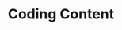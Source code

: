 ---
layout: chapter
title: Coding Content
slides:

    - class: title-slide

      content: |

        ![Gather Workshops Logo]([[BASE_URL]]/theme/assets/images/gw_logo.png)

        # Coding Content
        _Using HTML code_

      notes: |

        :)



    - content: |

        ## HTML With Otters

        Open this link in a new tab: <a href="http://codepen.io/gatherworkshops/pen/RrvbzY?editors=1000" target="_blank">Otter Challenge</a>

        Keep it open! We are going to be using HTML
        to make it look way better.


    - content: |

        ## CodePen Editor

        ![Screenshot of CodePen UI](assets/images/codepen-html.png)

        CodePen shows us code on the left, and output on the right.

      notes: |

        The grey text at the top is a comment. It is not visible in the output.

        The white text is code. It is visible in the output.


    - content: |

        ## Otter Page Demo

        <p data-height="550" style="height:550px;" data-theme-id="19418" data-slug-hash="qbgBOx" data-default-tab="result" data-user="gatherworkshops" class='codepen'>See the Pen <a href='http://codepen.io/gatherworkshops/pen/qbgBOx/'>Otter Challenge Demo</a> by Gather Workshops (<a href='http://codepen.io/gatherworkshops'>@gatherworkshops</a>) on <a href='http://codepen.io'>CodePen</a>.</p>
        <script async src="//assets.codepen.io/assets/embed/ei.js"></script> 

        Using code, we will transform our output look like this.

    - content: |

        ## Headings

        Add heading tags before and after "Otters" on the first line.

        ```html
        <h1>Otters</h1>
        ```
        {:.big-code}

        `<h1>` says "start the heading here"
        `</h1>` says "end the heading here"

        Your "Otters" heading should now be big and bold.
        {:.checkpoint}


      notes: |

        Let's start with some really common HTML elements.

        The first line is how we make large heading text, using the `h1` element. That's a "one" after the "h" by the way!
        
        See how the start and end of the element are written the same, except for the  extra "slash" at the end? That's a really common format in HTML.



    - content: |

        ## Subheadings

        Now make `Diet` and `Behaviour` into subheadings.

        ```html
        <h2>Diet</h2>
        ```
        {:.big-code}

        `h1` is the biggest heading
        `h2` is the second biggest heading
        `h3` is the third biggest heading

        `h6` is the smallest heading


      notes: |

        Just like we used `h1` for the most important title on the page, we can use `h2` for headings which are second most important.

        The start and end of the element are still written the same, with the extra "slash" in the closing tag.


    - content: |

        ## Paragraphs

        Now use `<p>` tags to split up your paragraphs.

        ```html
        <p>
        Otters have long, slim bodies and relatively 
        short limbs. Their most striking anatomical 
        features are the powerful webbed feet used 
        to swim, and their seal-like ability to hold 
        their breath underwater.
        </p>
        ```

        Put a `<p>` *before* each paragraph,
        and a `</p>` *after* each paragraph.

      notes: |

        Paragraphs of text use the `p` element.

        A paragraph of text will automatically have some space before and after it.



    - content: |

        ## Create a new subheading

        At the bottom of your code, add a new subheading called "Photos"

        ```html
        <h2>Photos</h2>
        ```
        {:.big-code}

        We will add a series of images below this heading.


    - content: |
    
        ## Image Tags

        Add an `img` tag to the very bottom of your code:

        ```html
        <img src="#" height="100">
        ```
        {:.big-code}

        **`src` stands for "source"**
        Replace the `#` with a link to an image online.

        **`height` is the height of the image**
        This is optional, it is the height in pixels.  


    - content: |

        ## Image Source

        Find an image online, and copy the link to it.

        Replace the `#` as the `src` value, using paste:

        ```html
        <img src="http://place.com/photo.jpg" height="100">
        ```
        {:.big-code}

        Find and add at least 2 more images.


    - content: |

        ## Final Result

        <p data-height="550" style="height:550px;" data-theme-id="19418" data-slug-hash="qbgBOx" data-default-tab="result" data-user="gatherworkshops" class='codepen'>See the Pen <a href='http://codepen.io/gatherworkshops/pen/qbgBOx/'>Otter Challenge Demo</a> by Gather Workshops (<a href='http://codepen.io/gatherworkshops'>@gatherworkshops</a>) on <a href='http://codepen.io'>CodePen</a>.</p>
        <script async src="//assets.codepen.io/assets/embed/ei.js"></script> 

        Your own output should now look something like this.
        {:.checkpoint}


      notes: |

        If your own page doesn't look like the example, check that all your tags are correct!

        Remember most tags come in pairs:

            <h1> </h1>

            <h2> </h2>

            <p> </p>

            <a href="#"> </a>

        But images only need one tag:<br>
          
            <img src="#">

    - content: |

        ## Stuff We Covered

        - **Headings**
          Biggest is h1, smallest is h6, and size is based on heading importance
        - **Paragraphs**
          Split our content up into manageable pieces.
        - **Images**
          Don't have a closing tag, and use the `src` attribute to define an image.
        {:.flex-list}




    - content: |

        ![Thumbs Up!]([[BASE_URL]]/theme/assets/images/thumbs-up.svg){: height="200" }

        ## Coding Content: Complete!

        Great, now it's time to do some design...

        [Take me to the next chapter!](css-basics.html)


      notes: |

        :)

---